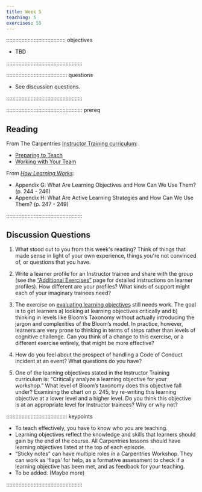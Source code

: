 ```yaml
---
title: Week 5
teaching: 5
exercises: 55
---
```


::::::::::::::::::::::::::::::::::::::: objectives

- TBD

::::::::::::::::::::::::::::::::::::::::::::::::::

:::::::::::::::::::::::::::::::::::::::: questions

- See discussion questions.

::::::::::::::::::::::::::::::::::::::::::::::::::

:::::::::::::::::::::::::::::::::::::::::::::::::: prereq

## Reading

From The Carpentries [Instructor Training curriculum](https://carpentries.github.io/instructor-training/instructor/index.html): 

* [Preparing to Teach](https://carpentries.github.io/instructor-training/instructor/18-preparation.html)
* [Working with Your Team](https://carpentries.github.io/instructor-training/instructor/21-management.html)

From [*How Learning Works*](https://www.worldcat.org/title/how-learning-works-seven-research-based-principles-for-smart-teaching/oclc/468969206):

* Appendix G: What Are Learning Objectives and How Can We Use Them? (p. 244 - 246)
* Appendix H: What Are Active Learning Strategies and How Can We Use Them? (p. 247 - 249)

::::::::::::::::::::::::::::::::::::::::::::::::::


## Discussion Questions

1. What stood out to you from this week's reading? Think of things that made sense in light of your own experience, things you're not convinced of, or questions that you have.

1. Write a learner profile for an Instructor trainee and share with the group (see the [“Additional Exercises”](https://carpentries.github.io/instructor-training/additional_exercises#episode-15-preparing-to-teach) page for detailed instructions on learner profiles). How different are your profiles? What kinds of support might each of your imaginary trainees need?

1. The exercise on [evaluating learning objectives](https://carpentries.github.io/instructor-training/18-preparation#evaluate-learning-objectives) still needs work. The goal is to get learners a) looking at learning objectives critically and b) thinking in levels like Bloom’s Taxonomy without actually introducing the jargon and complexities of the Bloom’s model. In practice, however, learners are very prone to thinking in terms of steps rather than levels of cognitive challenge. Can you think of a change to this exercise, or a different exercise entirely, that might be more effective?

1. How do you feel about the prospect of handling a Code of Conduct incident at an event? What questions do you have?

1. One of the learning objectives stated in the Instructor Training curriculum is: “Critically analyze a learning objective for your workshop.” What level of Bloom’s taxonomy does this objective fall under? Examining the chart on p. 245, try re-writing this learning objective at a lower level and a higher level. Do you think this objective is at an appropriate level for Instructor trainees? Why or why not?


:::::::::::::::::::::::::::::::::::::::: keypoints

- To teach effectively, you have to know who you are teaching.
- Learning objectives reflect the knowledge and skills that learners should gain by the end of the course. All Carpentries lessons should have learning objectives listed at the top of each episode.
- “Sticky notes” can have multiple roles in a Carpentries Workshop. They can work as ‘flags’ for help, as a formative assessment to check if a learning objective has been met, and as feedback for your teaching.
- To be added. (Maybe more)
  
::::::::::::::::::::::::::::::::::::::::::::::::::


